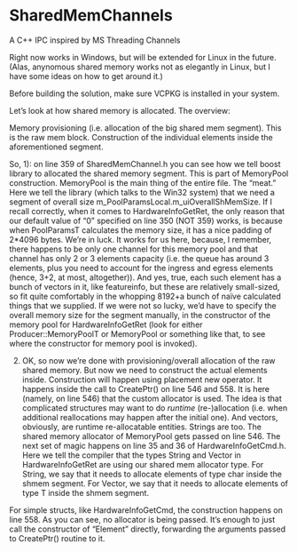 # SharedMemChannels
A C++ IPC inspired by MS Threading Channels

Right now works in Windows, but will be extended for Linux in the future. (Alas, anynomous shared memory works not as elegantly in Linux, but I have some ideas on how to get around it.)

Before building the solution, make sure VCPKG is installed in your system. 



Let’s look at how shared memory is allocated. The overview:

Memory provisioning (i.e. allocation of the big shared mem segment). This is the raw mem block.
Construction of the individual elements inside the aforementioned segment.
 
So, 1): on line 359 of SharedMemChannel.h you can see how we tell boost library to allocated the shared memory segment. This is part of MemoryPool construction. MemoryPool is the main thing of the entire file. The “meat.” Here we tell the library (which talks to the Win32 system) that we need a segment of overall size m_PoolParamsLocal.m_uiOverallShMemSize. If I recall correctly, when it comes to HardwareInfoGetRet, the only reason that our default value of “0” specified on line 350 (NOT 359) works, is because when PoolParamsT calculates the memory size, it has a nice padding of 2*4096 bytes. We’re in luck. It works for us here, because, I remember, there happens to be only one channel for this memory pool and that channel has only 2 or 3 elements capacity (i.e. the queue has around 3 elements, plus you need to account for the ingress and egress elements (hence, 3+2, at most, altogether)). And yes, true, each such element has a bunch of vectors in it, like featureinfo, but these are relatively small-sized, so fit quite comfortably in the whopping 8192+a bunch of naïve calculated things that we supplied. If we were not so lucky, we’d have to specify the overall memory size for the segment manually, in the constructor of the memory pool for HardwareInfoGetRet (look for either Producer<HardwareInfoGetRet>::MemoryPoolT or MemoryPool<HardwareInfoGetRet> or something like that, to see where the constructor for memory pool is invoked).
 
2) OK, so now we’re done with provisioning/overall allocation of the raw shared memory. But now we need to construct the actual elements inside. Construction will happen using placement new operator. It happens inside the call to CreatePtr() on line 546 and 558. It is here (namely, on line 546) that the custom allocator is used. The idea is that complicated structures may want to do *runtime* (re-)allocation (i.e. when additional reallocations may happen after the initial one). And vectors, obviously, are runtime re-allocatable entities. Strings are too. The shared memory allocator of MemoryPool gets passed on line 546. The next set of magic happens on line 35 and 36 of HardwareInfoGetCmd.h. Here we tell the compiler that the types String and Vector in HardwareInfoGetRet  are using our shared mem allocator type. For String, we say that it needs to allocate elements of type char inside the shmem segment. For Vector<T>, we say that it needs to allocate elements of type T inside the shmem segment.

 
For simple structs, like HardwareInfoGetCmd, the construction happens on line 558. As you can see, no allocator is being passed. It’s enough to just call the constructor of “Element” directly, forwarding the arguments passed to CreatePtr() routine to it.
